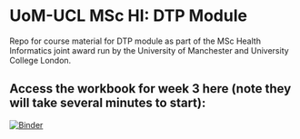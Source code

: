 # UoM-UCL MSc HI: DTP Module
Repo for course material for DTP module as part of the MSc Health Informatics joint award run by the University of Manchester and University College London.

## Access the workbook for week 3 here (note they will take several minutes to start):
[![Binder](https://mybinder.org/badge_logo.svg)](https://mybinder.org/v2/gh/GlenMartin31/UoM_UCL_HI_DTPModule/master?urlpath=https%3A%2F%2Fgithub.com%2FGlenMartin31%2FUoM_UCL_HI_DTPModule%2Fblob%2Fmaster%2FWeek3%2Findex.ipynb)
